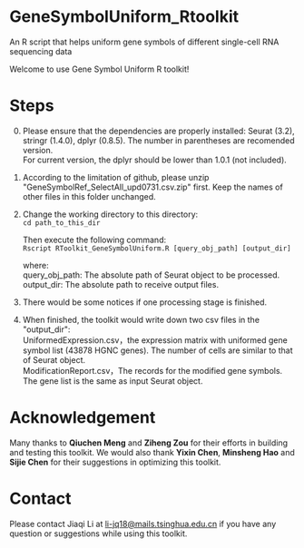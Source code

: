 # GeneSymbolUniform_Rtoolkit
An R script that helps uniform gene symbols of different single-cell RNA sequencing data

Welcome to use Gene Symbol Uniform R toolkit!

# Steps
0. Please ensure that the dependencies are properly installed: Seurat (3.2), stringr (1.4.0), dplyr (0.8.5). The number in parentheses are recomended version.  
For current version, the dplyr should be lower than 1.0.1 (not included).  
  
  
1. According to the limitation of github, please unzip "GeneSymbolRef_SelectAll_upd0731.csv.zip" first. Keep the names of other files in this folder unchanged.  
  
2. Change the working directory to this directory:  
`cd path_to_this_dir`  
  
    Then execute the following command:  
`Rscript RToolkit_GeneSymbolUniform.R [query_obj_path] [output_dir]`  
  
    where:  
    query_obj_path: The absolute path of Seurat object to be processed.    
    output_dir: The absolute path to receive output files.    
  
3. There would be some notices if one processing stage is finished.  
  
5. When finished, the toolkit would write down two csv files in the "output_dir":  
UniformedExpression.csv，the expression matrix with uniformed gene symbol list (43878 HGNC genes). The number of cells are similar to that of Seurat object.  
ModificationReport.csv，The records for the modified gene symbols. The gene list is the same as input Seurat object.  


# Acknowledgement
Many thanks to **Qiuchen Meng** and **Ziheng Zou** for their efforts in building and testing this toolkit. We would also thank **Yixin Chen**, **Minsheng Hao** and **Sijie Chen** for their suggestions in optimizing this toolkit.

# Contact
Please contact Jiaqi Li at li-jq18@mails.tsinghua.edu.cn if you have any question or suggestions while using this toolkit.

